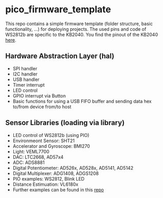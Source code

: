 # pico_firmware_template

This repo contains a simple firmware template (folder structure, basic functionality, ...) for deploying projects. The used pins and code of WS2812b are specific to the KB2040. You find the pinout of the KB2040 [here](https://learn.adafruit.com/adafruit-kb2040/pinouts).

## Hardware Abstraction Layer (hal)
- SPI handler
- I2C handler
- USB handler
- Timer interrupt
- LED control
- GPIO interrupt via Button
- Basic functions for using a USB FIFO buffer and sending data hex to/from device from/to host

## Sensor Libraries (loading via library)
- LED control of WS2812b (using PIO)
- Environmeont Sensor: SHT21
- Accelerator and Gyroscope: BMI270
- Light: VEML7700
- DAC: LTC2668, AD57x4
- ADC: ADS8881
- Digital Potentiometer: AD526x, AD528x, AD5141, AD5142
- Digital Multiplexer: ADG1408, ADGS1208
- PIO examples: WS2812, Blink LED
- Distance Estimuation: VL6180x
- Further examples can be found in this [repo](https://github.com/analogdevicesinc/no-OS/tree/main)
